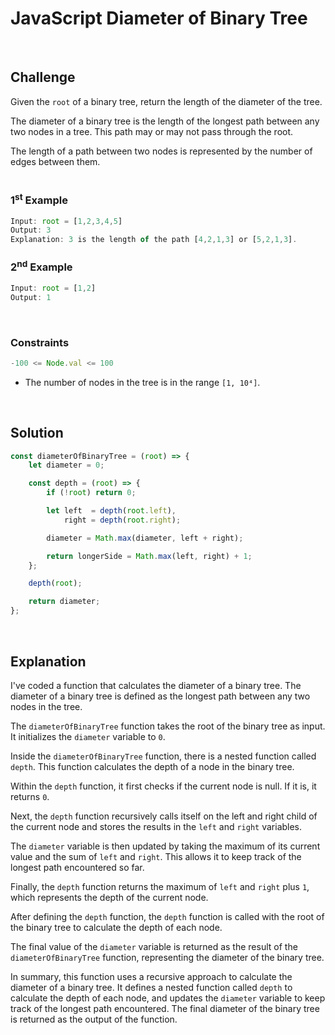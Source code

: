 # JavaScript Diameter of Binary Tree
<br/>

## Challenge
Given the `root` of a binary tree, return the length of the diameter of the tree.

The diameter of a binary tree is the length of the longest path between any two nodes in a tree. This path may or may not pass through the root.

The length of a path between two nodes is represented by the number of edges between them.
<br/>
<br/>

### 1<sup>st</sup> Example

```JavaScript
Input: root = [1,2,3,4,5]
Output: 3
Explanation: 3 is the length of the path [4,2,1,3] or [5,2,1,3].
```

### 2<sup>nd</sup> Example

```JavaScript
Input: root = [1,2]
Output: 1
```

<br/>

### Constraints

```JavaScript
-100 <= Node.val <= 100
```

- The number of nodes in the tree is in the range `[1, 10⁴]`.

<br/>

## Solution

```JavaScript
const diameterOfBinaryTree = (root) => {
    let diameter = 0;

    const depth = (root) => {
        if (!root) return 0;

        let left  = depth(root.left),
            right = depth(root.right);

        diameter = Math.max(diameter, left + right);

        return longerSide = Math.max(left, right) + 1;
    };

    depth(root);

    return diameter;
};
```

<br/>

## Explanation

I've coded a function that calculates the diameter of a binary tree. The diameter of a binary tree is defined as the longest path between any two nodes in the tree.
<br/>

The `diameterOfBinaryTree` function takes the root of the binary tree as input. It initializes the `diameter` variable to `0`.
<br/>

Inside the `diameterOfBinaryTree` function, there is a nested function called `depth`. This function calculates the depth of a node in the binary tree.
<br/>

Within the `depth` function, it first checks if the current node is null. If it is, it returns `0`.
<br/>

Next, the `depth` function recursively calls itself on the left and right child of the current node and stores the results in the `left` and `right` variables.
<br/>

The `diameter` variable is then updated by taking the maximum of its current value and the sum of `left` and `right`. This allows it to keep track of the longest path encountered so far.
<br/>

Finally, the `depth` function returns the maximum of `left` and `right` plus `1`, which represents the depth of the current node.
<br/>

After defining the `depth` function, the `depth` function is called with the root of the binary tree to calculate the depth of each node.
<br/>

The final value of the `diameter` variable is returned as the result of the `diameterOfBinaryTree` function, representing the diameter of the binary tree.
<br/>

In summary, this function uses a recursive approach to calculate the diameter of a binary tree. It defines a nested function called `depth` to calculate the depth of each node, and updates the `diameter` variable to keep track of the longest path encountered. The final diameter of the binary tree is returned as the output of the function.
<br/>
<br/>